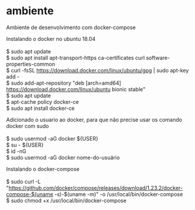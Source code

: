 # ambiente
Ambiente de desenvolvimento com docker-compose

Instalando o docker no ubuntu 18.04 <br><br>
$ sudo apt update <br>
$ sudo apt install apt-transport-https ca-certificates curl software-properties-common <br>
$ curl -fsSL https://download.docker.com/linux/ubuntu/gpg | sudo apt-key add - <br>
$ sudo add-apt-repository "deb [arch=amd64] https://download.docker.com/linux/ubuntu bionic stable"  <br>
$ sudo apt update <br>
$ apt-cache policy docker-ce <br>
$ sudo apt install docker-ce <br>

Adicionado o usuario ao docker, para que não precise usar os comando docker com sudo <br><br>
$ sudo usermod -aG docker ${USER} <br>
$ su - ${USER} <br>
$ id -nG <br>
$ sudo usermod -aG docker nome-do-usuário <br>

Instalando o docker-compose <br><br>
$ sudo curl -L "https://github.com/docker/compose/releases/download/1.23.2/docker-compose-$(uname -s)-$(uname -m)" -o /usr/local/bin/docker-compose <br>
$ sudo chmod +x /usr/local/bin/docker-compose <br>
